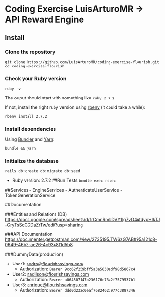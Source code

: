 # Coding Exercise LuisArturoMR -> API Reward Engine

## Install

### Clone the repository

```shell
git clone https://github.com/LuisArturoMR/coding-exercise-flourish.git
cd coding-exercise-flourish
```

### Check your Ruby version

```shell
ruby -v
```

The ouput should start with something like `ruby 2.7.2`

If not, install the right ruby version using [rbenv](https://github.com/rbenv/rbenv) (it could take a while):

```shell
rbenv install 2.7.2
```

### Install dependencies

Using [Bundler](https://github.com/bundler/bundler) and [Yarn](https://github.com/yarnpkg/yarn):

```shell
bundle && yarn
```

### Initialize the database

```shell
rails db:create db:migrate db:seed
```

* Ruby version: 2.7.2
##Run Tests
`bundle exec rspec`

##Services
    - EngineServices
    - AuthenticateUserService
    - TokenGenerationService

##Documentation

###Entities and Relations (DB)
https://docs.google.com/spreadsheets/d/1rCmnRmbDVY1lg7vO4utdypHIkTJ-GryTsScCGDaZrTw/edit?usp=sharing

###API Documentation
https://documenter.getpostman.com/view/2735195/TW6zG7AB#95a121c8-0649-46b3-ae26-4c9348f1d5b8

###DummyData(production)
* User1: pedro@flourishsavings.com
    * Authorization: `Bearer 9cc62f259bff5a3a5630adf98d5867c4`
* User2: nadilson@flourishsavings.com
    * Authorization: `Bearer a064507147b236176c73a2f7579537b1`
* User3: enrique@flourishsavings.com
    * Authorization: `Bearer ddd0d232c0eaf76824627977c3887346`
